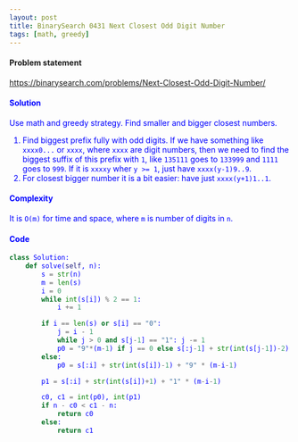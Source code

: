 ```yaml
---
layout: post
title: BinarySearch 0431 Next Closest Odd Digit Number
tags: [math, greedy]
---
```


#### Problem statement

<a href="https://binarysearch.com/problems/Next-Closest-Odd-Digit-Number/"> <font color = blue>https://binarysearch.com/problems/Next-Closest-Odd-Digit-Number/

#### Solution
Use math and greedy strategy. Find smaller and bigger closest numbers.
1. Find biggest prefix fully with odd digits. If we have something like `xxxx0...` or `xxxx`, where `xxxx` are digit numbers, then we need to find the biggest suffix of this prefix with `1`, like `135111` goes to `133999` and `1111` goes to `999`. If it is `xxxxy` wher `y >= 1`, just have `xxxx(y-1)9..9`.
2. For closest bigger number it is a bit easier: have just `xxxx(y+1)1..1`.

#### Complexity
It is `O(m)` for time and space, where `m` is number of digits in `n`.

#### Code
```python
class Solution:
    def solve(self, n):
        s = str(n)
        m = len(s)
        i = 0
        while int(s[i]) % 2 == 1:
            i += 1

        if i == len(s) or s[i] == "0":
            j = i - 1
            while j > 0 and s[j-1] == "1": j -= 1
            p0 = "9"*(m-1) if j == 0 else s[:j-1] + str(int(s[j-1])-2) + "9" * (m-j)
        else:
            p0 = s[:i] + str(int(s[i])-1) + "9" * (m-i-1)

        p1 = s[:i] + str(int(s[i])+1) + "1" * (m-i-1)

        c0, c1 = int(p0), int(p1)
        if n - c0 < c1 - n:
            return c0
        else:
            return c1
```

